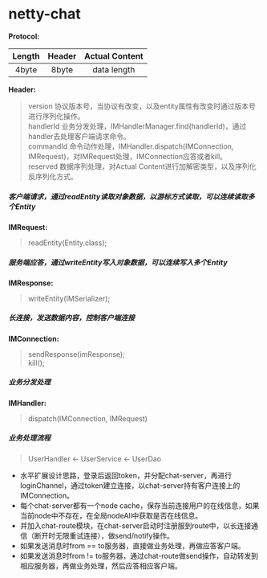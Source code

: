 # netty-chat

**Protocol:**<br>

| Length | Header  | Actual Content |
| :----: |:-------:| :-------------:|
| 4byte  | 8byte   |   data length  |

**Header:**<br>

> version   协议版本号，当协议有改变，以及entity属性有改变时通过版本号进行序列化操作。<br>
> handlerId 业务分发处理，IMHandlerManager.find(handlerId)，通过handler去处理客户端请求命令。<br>
> commandId 命令动作处理，IMHandler.dispatch(IMConnection, IMRequest)，对IMRequest处理，IMConnection应答或者kill。<br>
> reserved  数据序列处理，对Actual Content进行加解密类型，以及序列化反序列化方式。<br>

##### 客户端请求，通过readEntity读取对象数据，以游标方式读取，可以连续读取多个Entity
**IMRequest:**<br>
> readEntity(Entity.class);<br>
  
##### 服务端应答，通过writeEntity写入对象数据，可以连续写入多个Entity
**IMResponse:**<br>
> writeEntity(IMSerializer);<br>

##### 长连接，发送数据内容，控制客户端连接
**IMConnection:**<br>
> sendResponse(imResponse);<br>
> kill();<br>
  
##### 业务分发处理
**IMHandler:**<br>
> dispatch(IMConnection, IMRequest)<br>

##### 业务处理流程<br>
> UserHandler <- UserService <- UserDao<br>
  
* 水平扩展设计思路，登录后返回token，并分配chat-server，再进行loginChannel，通过token建立连接，以chat-server持有客户连接上的IMConnection。
* 每个chat-server都有一个node cache，保存当前连接用户的在线信息，如果当前node中不存在，在全局nodeAll中获取是否在线信息。
* 并加入chat-route模块，在chat-server启动时注册服到route中，以长连接通信（断开时无限重试连接），做send/notify操作。
* 如果发送消息时from == to服务器，直接做业务处理，再做应答客户端。
* 如果发送消息时from != to服务器，通过chat-route做send操作，自动转发到相应服务器，再做业务处理，然后应答相应客户端。
